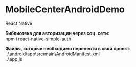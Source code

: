 # MobileCenterAndroidDemo
React Native
<p>
<b>Библиотека для авторизации через соц. сети:</b>
<br>
npm i react-native-simple-auth
<p>
<b>Файлы, которые необходимо перенести в свой проект:</b>
<br>
..\android\app\src\main\AndroidManifest.xml
<br>
..\app.js
